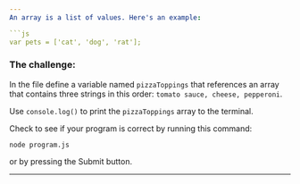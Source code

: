 ```yaml
---
An array is a list of values. Here's an example:

```js
var pets = ['cat', 'dog', 'rat'];
```

### The challenge:

In the file define a variable named `pizzaToppings` that references an array that contains three strings in this order: `tomato sauce, cheese, pepperoni`.

Use `console.log()` to print the `pizzaToppings` array to the terminal.

Check to see if your program is correct by running this command:

`node program.js`

or by pressing the Submit button.

---
```


